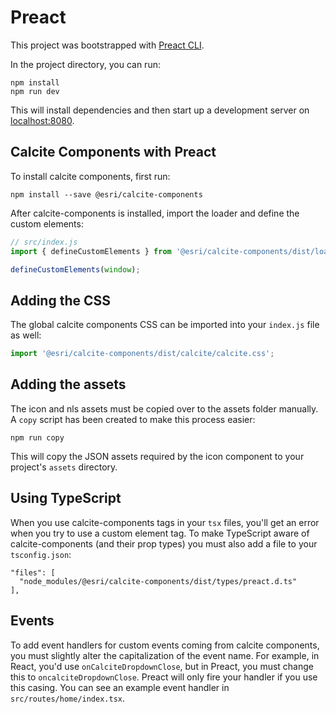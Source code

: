 # Preact

This project was bootstrapped with [Preact CLI](https://github.com/preactjs/preact-cli).

In the project directory, you can run:

```
npm install
npm run dev
```

This will install dependencies and then start up a development server on [localhost:8080](http://localhost:8080).

## Calcite Components with Preact

To install calcite components, first run:

```
npm install --save @esri/calcite-components
```

After calcite-components is installed, import the loader and define the custom elements:

```js
// src/index.js
import { defineCustomElements } from '@esri/calcite-components/dist/loader';

defineCustomElements(window);
```

## Adding the CSS

The global calcite components CSS can be imported into your `index.js` file as well:

```js
import '@esri/calcite-components/dist/calcite/calcite.css';
```

## Adding the assets

The icon and nls assets must be copied over to the assets folder manually. A `copy` script has been created to make this process easier:

```
npm run copy
```

This will copy the JSON assets required by the icon component to your project's `assets` directory.


## Using TypeScript

When you use calcite-components tags in your `tsx` files, you'll get an error when you try to use a custom element tag. To make TypeScript aware of calcite-components (and their prop types) you must also add a file to your `tsconfig.json`:

```
"files": [
  "node_modules/@esri/calcite-components/dist/types/preact.d.ts"
],
```

## Events

To add event handlers for custom events coming from calcite components, you must slightly alter the capitalization of the event name. For example, in React, you'd use `onCalciteDropdownClose`, but in Preact, you must change this to `oncalciteDropdownClose`. Preact will only fire your handler if you use this casing. You can see an example event handler in `src/routes/home/index.tsx`.
